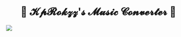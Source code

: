 <div align = "center"> 
<h1> 🌸 𝓚𝓹𝓡𝓸𝓴𝔃𝔃'𝓼 𝓜𝓾𝓼𝓲𝓬 𝓒𝓸𝓷𝓿𝓮𝓻𝓽𝓮𝓻 🌸 </h1>
</div>

<body>
  <div>
    <img src="https://tenor.com/view/spy-x-family-anya-dance-gif-25692072">
  </div>
</body>
